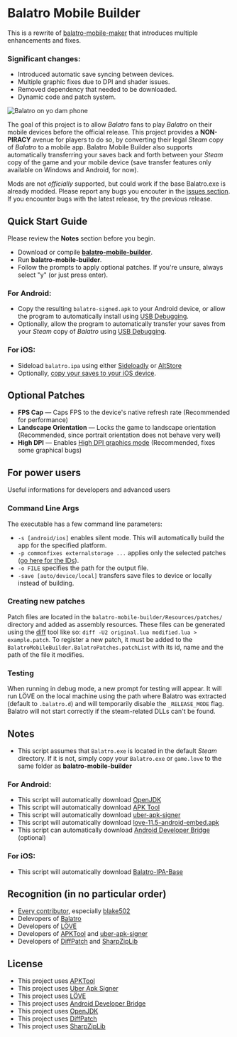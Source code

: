 # Balatro Mobile Builder

This is a rewrite of [balatro-mobile-maker](https://github.com/blake502/balatro-mobile-maker) that introduces multiple enhancements and fixes.

### Significant changes:
 - Introduced automatic save syncing between devices.
 - Multiple graphic fixes due to DPI and shader issues.
 - Removed dependency that needed to be downloaded.
 - Dynamic code and patch system.

![Balatro on yo dam phone](https://raw.githubusercontent.com/PGgamer2/balatro-mobile-builder/main/resources/screenshot.jpg)

The goal of this project is to allow *Balatro* fans to play *Balatro* on their mobile devices before the official release.
This project provides a **NON-PIRACY** avenue for players to do so,
by converting their legal *Steam* copy of *Balatro* to a mobile app.
Balatro Mobile Builder also supports automatically transferring your saves back and forth between your *Steam* copy of the game and your mobile device
(save transfer features only available on Windows and Android, for now).

Mods are not _officially_ supported, but could work if the base Balatro.exe is already modded.
Please report any bugs you encouter in the [issues section](https://github.com/PGgamer2/balatro-mobile-builder/issues).
If you encounter bugs with the latest release, try the previous release.

## Quick Start Guide
Please review the **Notes** section before you begin.
 - Download or compile [**balatro-mobile-builder**](https://github.com/PGgamer2/balatro-mobile-builder/releases/latest).
 - Run **balatro-mobile-builder**.
 - Follow the prompts to apply optional patches. If you're unsure, always select "y" (or just press enter).
 ### For Android:
 - Copy the resulting `balatro-signed.apk` to your Android device, or allow the program to automatically install using [USB Debugging](https://developer.android.com/studio/debug/dev-options).
 - Optionally, allow the program to automatically transfer your saves from your *Steam* copy of *Balatro* using [USB Debugging](https://developer.android.com/studio/debug/dev-options).
 ### For iOS:
 - Sideload `balatro.ipa` using either [Sideloadly](https://sideloadly.io/) or [AltStore](https://altstore.io/)
 - Optionally, [copy your saves to your iOS device](https://github.com/blake502/balatro-mobile-maker/issues/64#issuecomment-2094660508).

## Optional Patches
 - **FPS Cap** — Caps FPS to the device's native refresh rate (Recommended for performance)
 - **Landscape Orientation** — Locks the game to landscape orientation (Recommended, since portrait orientation does not behave very well)
 - **High DPI** — Enables [High DPI graphics mode](https://love2d.org/wiki/love.window.setMode) (Recommended, fixes some graphical bugs)

## For power users
Useful informations for developers and advanced users
 ### Command Line Args 
 The executable has a few command line parameters:
  - `-s [android/ios]` enables silent mode. This will automatically build the app for the specified platform.
  - `-p commonfixes externalstorage ...` applies only the selected patches ([go here for the IDs](https://github.com/PGgamer2/balatro-mobile-builder/blob/main/balatro-mobile-builder/BalatroPatches.cs)).
  - `-o FILE` specifies the path for the output file.
  - `-save [auto/device/local]` transfers save files to device or locally instead of building.
 ### Creating new patches
 Patch files are located in the `balatro-mobile-builder/Resources/patches/` directory and added as assembly resources.
 These files can be generated using the [diff](http://www.gnu.org/software/diffutils/diffutils.html) tool like so:
 `diff -U2 original.lua modified.lua > example.patch`.
 To register a new patch, it must be added to the `BalatroMobileBuilder.BalatroPatches.patchList`
 with its id, name and the path of the file it modifies.
 ### Testing
 When running in debug mode, a new prompt for testing will appear.
 It will run LÖVE on the local machine using the path where Balatro was extracted (default to `.balatro.d`)
 and will temporarily disable the `_RELEASE_MODE` flag.
 Balatro will not start correctly if the steam-related DLLs can't be found.

## Notes
 - This script assumes that `Balatro.exe` is located in the default *Steam* directory. If it is not, simply copy your `Balatro.exe` or `game.love` to the same folder as **balatro-mobile-builder**
 ### For Android:
 - This script will automatically download [OpenJDK](https://www.microsoft.com/openjdk)
 - This script will automatically download [APK Tool](https://apktool.org/)
 - This script will automatically download [uber-apk-signer](https://github.com/patrickfav/uber-apk-signer/)
 - This script will automatically download [love-11.5-android-embed.apk](https://github.com/love2d/love-android/)
 - This script can automatically download [Android Developer Bridge](https://developer.android.com/tools/adb) (optional)
 ### For iOS:
 - This script will automatically download [Balatro-IPA-Base](https://github.com/PGgamer2/balatro-mobile-builder/blob/main/resources/base.ipa)

 ## Recognition (in no particular order)
 - [Every contributor](https://github.com/PGgamer2/balatro-mobile-builder/graphs/contributors), especially [blake502](https://github.com/blake502)
 - Delevopers of [Balatro](https://www.playbalatro.com/)
 - Developers of [LÖVE](https://love2d.org/)
 - Developers of [APKTool](https://apktool.org/) and [uber-apk-signer](https://github.com/patrickfav/uber-apk-signer)
 - Developers of [DiffPatch](https://github.com/aberteau/DiffPatch/graphs/contributors) and [SharpZipLib](https://github.com/icsharpcode/SharpZipLib/graphs/contributors)

 ## License
 - This project uses [APKTool](https://github.com/iBotPeaches/Apktool/blob/master/LICENSE.md)
 - This project uses [Uber Apk Signer](https://github.com/patrickfav/uber-apk-signer/blob/main/LICENSE)
 - This project uses [LÖVE](https://github.com/love2d/love/blob/main/license.txt)
 - This project uses [Android Developer Bridge](https://developer.android.com/license)
 - This project uses [OpenJDK](https://openjdk.org/legal/gplv2+ce.html)
 - This project uses [DiffPatch](https://github.com/aberteau/DiffPatch/blob/master/LICENSE)
 - This project uses [SharpZipLib](https://github.com/icsharpcode/SharpZipLib/blob/master/LICENSE.txt)
